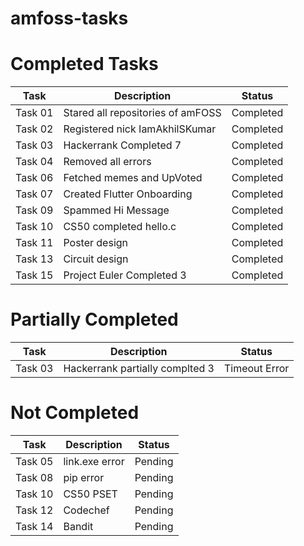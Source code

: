 # amfoss-tasks

<h1>Completed Tasks</h1>

| Task | Description | Status |
| --- | --- | --- |
| Task 01 | Stared all repositories of amFOSS | Completed |
| Task 02 | Registered nick IamAkhilSKumar | Completed |
| Task 03 | Hackerrank Completed 7 | Completed |
| Task 04 | Removed all errors | Completed |
| Task 06 | Fetched memes and UpVoted | Completed |
| Task 07 | Created Flutter Onboarding | Completed |
| Task 09 | Spammed Hi Message | Completed |
| Task 10 | CS50 completed hello.c | Completed |
| Task 11 | Poster design | Completed |
| Task 13 | Circuit design | Completed |
| Task 15 | Project Euler Completed 3 | Completed |

<h1>Partially Completed</h1>

| Task | Description | Status |
| --- | --- | --- |
| Task 03 | Hackerrank partially complted 3 | Timeout Error |

<h1>Not Completed</h1>

| Task | Description | Status |
| --- | --- | --- |
| Task 05 | link.exe error | Pending |
| Task 08 | pip error | Pending |
| Task 10 | CS50 PSET | Pending |
| Task 12 | Codechef | Pending |
| Task 14 | Bandit | Pending |
